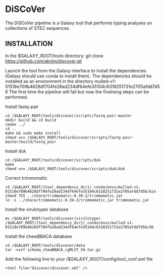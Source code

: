 # DiSCoVer
The DiSCoVer pipeline is a Galaxy tool that performs typing analyses on collections of STEC sequences


INSTALLATION
------------
In the $GALAXY_ROOT/tools directory: git clone https://github.com/aknijn/discover.git

Launch the tool from the Galaxy interface to install the dependencies (Galaxy should use conda to install them).
The dependencies should be installed as an environment in the directory mulled-v1-01518e709b4628df704fe28ad234df64efe35104c6318251731e2705afdd7d56
The first time the pipeline will fail but now the finalising steps can be performed.

Install fastq-pair

    cd /$GALAXY_ROOT/tools/discover/scripts/fastq-pair-master
    mkdir build && cd build
    cmake ../
    cd ..
    make && sudo make install
	chmod u+x /$GALAXY_ROOT/tools/discover/scripts/fastq-pair-master/build/fastq_pair

Install duk

    cd /$GALAXY_ROOT/tools/discover/scripts/duk
    make
	chmod u+x /$GALAXY_ROOT/tools/discover/scripts/duk/duk

Correct trimmomatic

    cd /$GALAXY_ROOT/{tool_dependency_dir}/_conda/envs/mulled-v1-01518e709b4628df704fe28ad234df64efe35104c6318251731e2705afdd7d56/bin
    chmod 755 ../share/trimmomatic-0.39-2/trimmomatic.jar
    ln -s ../share/trimmomatic-0.39-2/trimmomatic.jar trimmomatic.jar

Install the virulotyper database

    mv /$GALAXY_ROOT/tools/discover/virulotyper /$GALAXY_ROOT/{tool_dependency_dir}/_conda/envs/mulled-v1-01518e709b4628df704fe28ad234df64efe35104c6318251731e2705afdd7d56/db

Install the chewBBACA database

    cd /$GALAXY_ROOT/tools/discover/data
    tar -xvzf schema_chewBBACA_cgMLST_V4.tar.gz

Add the following line to your /$GALAXY_ROOT/config/tool_conf.xml file

    <tool file="discover/discover.xml" />




